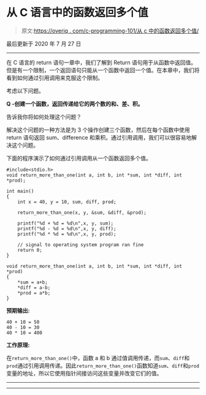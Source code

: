 # 从 C 语言中的函数返回多个值

> 原文:[https://overiq . com/c-programming-101/从 c 中的函数返回多个值/](https://overiq.com/c-programming-101/returning-more-than-one-value-from-function-in-c/)

最后更新于 2020 年 7 月 27 日

* * *

在 C 语言的 return 语句一章中，我们了解到 Return 语句用于从函数中返回值。但是有一个限制，一个返回语句只能从一个函数中返回一个值。在本章中，我们将看到如何通过引用调用来克服这个限制。

考虑以下问题。

**Q -创建一个函数，返回传递给它的两个数的和、差、积。**

告诉我你将如何处理这个问题？

解决这个问题的一种方法是为 3 个操作创建三个函数，然后在每个函数中使用 return 语句返回 sum、difference 和乘积。通过引用调用，我们可以很容易地解决这个问题。

下面的程序演示了如何通过引用调用从一个函数返回多个值。

```
#include<stdio.h>
void return_more_than_one(int a, int b, int *sum, int *diff, int *prod);

int main()
{
    int x = 40, y = 10, sum, diff, prod;

    return_more_than_one(x, y, &sum, &diff, &prod);

    printf("%d + %d = %d\n",x, y, sum);
    printf("%d - %d = %d\n",x, y, diff);
    printf("%d * %d = %d\n",x, y, prod);

    // signal to operating system program ran fine
    return 0;
}

void return_more_than_one(int a, int b, int *sum, int *diff, int *prod)
{
    *sum = a+b;
    *diff = a-b;
    *prod = a*b;
}

```

**预期输出:**

```
40 + 10 = 50
40 - 10 = 30
40 * 10 = 400

```

**工作原理:**

在`return_more_than_one()`中，函数 a 和 b 通过值调用传递，而`sum`、`diff`和`prod`通过引用调用传递。因此`return_more_than_one()`函数知道`sum`、`diff`和`prod`变量的地址，所以它使用指针间接访问这些变量并改变它们的值。

* * *

* * *